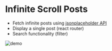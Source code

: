 # Infinite Scroll Posts

- Fetch infinite posts using [jsonplaceholder API](https://jsonplaceholder.typicode.com)
- Display a single post (react router)
- Search functionality (filter)

![demo](https://github.com/charlisung/infinite-scroll/blob/main/src/imgs/Kapture%202021-09-30%20at%2022.58.50.gif)
